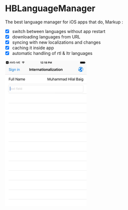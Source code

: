 # HBLanguageManager

The best language manager for iOS apps that do,
Markup : 
- [x] switch between languages without app restart
- [x] downloading languages from URL
- [x] syncing with new localizations and changes
- [x] caching it inside app
- [x] automatic handling of rtl & ltr languages

![HBLanguageManager](https://raw.githubusercontent.com/hilalbaig/HBLanguageManager/master/example.gif "HBLanguageManager Gif")
